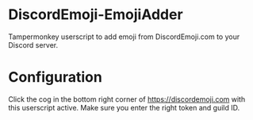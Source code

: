 # DiscordEmoji-EmojiAdder
Tampermonkey userscript to add emoji from DiscordEmoji.com to your Discord server.

# Configuration
Click the cog in the bottom right corner of https://discordemoji.com with this userscript active. Make sure you enter the right token and guild ID.
